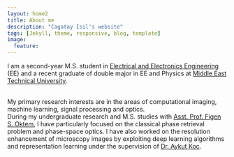 ```yaml
---
layout: home2
title: About me
description: "Cagatay Isil's website"
tags: [Jekyll, theme, responsive, blog, template]
image:
  feature: 
---
```



I am a second-year M.S. student in <a href="https://eee.metu.edu.tr/" target="_blank">Electrical and Electronics Engineering</a> (EE) and a recent graduate of double major in EE and Physics at <a href="http://www.metu.edu.tr/" target="_blank">Middle East Technical University</a>.

<br />
My primary research interests are in the areas of computational imaging, machine learning, signal processing and optics.

<br />
During my undergraduate research and M.S. studies with <a href="https://blog.metu.edu.tr/figeno/" target="_blank">Asst. Prof. Figen S. Oktem</a>, I have particularly focused on the classical phase retrieval problem and phase-space optics. I have also worked on the resolution enhancement of microscopy images by exploiting deep learning algorithms and representation learning under the supervision of <a href="https://www.linkedin.com/in/aykut-ko%C3%A7-9a37abb5/" target="_blank">Dr. Aykut Koc</a>.


